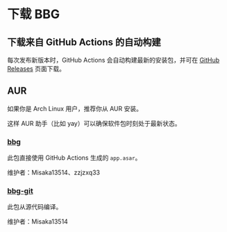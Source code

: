 # 下载 BBG

## 下载来自 GitHub Actions 的自动构建

每次发布新版本时，GitHub Actions 会自动构建最新的安装包，并可在 [GitHub Releases](https://github.com/bbg-contributors/bbg/releases/) 页面下载。

## AUR

如果你是 Arch Linux 用户，推荐你从 AUR 安装。

这样 AUR 助手（比如 yay）可以确保软件包时刻处于最新状态。

### [bbg](https://aur.archlinux.org/packages/bbg/)

此包直接使用 GitHub Actions 生成的 ```app.asar```。

维护者：Misaka13514、zzjzxq33

### [bbg-git](https://aur.archlinux.org/packages/bbg-git/)

此包从源代码编译。

维护者：Misaka13514